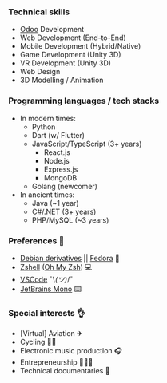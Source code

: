 ### Technical skills

- [Odoo](https://www.odoo.com/) Development
- Web Development (End-to-End)
- Mobile Development (Hybrid/Native)
- Game Development (Unity 3D)
- VR Development (Unity 3D)
- Web Design
- 3D Modelling / Animation

### Programming languages / tech stacks

- In modern times:
  - Python
  - Dart (w/ Flutter)
  - JavaScript/TypeScript (3+ years)
    - React.js
    - Node.js
    - Express.js
    - MongoDB
  - Golang (newcomer)
- In ancient times:
  - Java (~1 year)
  - C#/.NET (3+ years)
  - PHP/MySQL (~3 years)

### Preferences 🙏

- [Debian derivatives](https://www.debian.org/) || [Fedora](https://getfedora.org/) 🐧
- [Zshell](https://en.wikipedia.org/wiki/Z_shell) ([Oh My Zsh](https://ohmyz.sh/)) 💻
- [VSCode](https://code.visualstudio.com/) ¯\\_(ツ)_/¯
- [JetBrains Mono](https://www.jetbrains.com/lp/mono/) ⌨️

### Special interests 👌

- \[Virtual\] Aviation ✈
- Cycling 🚴‍♂️
- Electronic music production 🎧
- Entrepreneurship 👨🏻‍💻
- Technical documentaries 🎥
